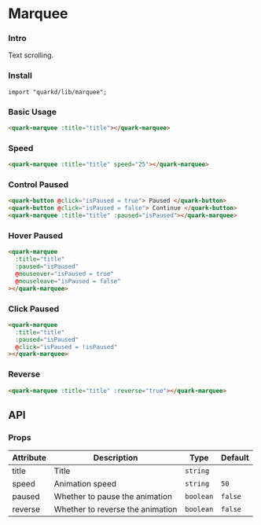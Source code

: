 # Marquee

### Intro

Text scrolling.

### Install

```tsx
import "quarkd/lib/marquee";
```

### Basic Usage

```html
<quark-marquee :title="title"></quark-marquee>
```

### Speed

```html
<quark-marquee :title="title" speed="25"></quark-marquee>
```

### Control Paused

```html
<quark-button @click="isPaused = true"> Paused </quark-button>
<quark-button @click="isPaused = false"> Continue </quark-button>
<quark-marquee :title="title" :paused="isPaused"></quark-marquee>
```

### Hover Paused

```html
<quark-marquee
  :title="title"
  :paused="isPaused"
  @mouseover="isPaused = true"
  @mouseleave="isPaused = false"
></quark-marquee>
```

### Click Paused

```html
<quark-marquee
  :title="title"
  :paused="isPaused"
  @click="isPaused = !isPaused"
></quark-marquee>
```

### Reverse

```html
<quark-marquee :title="title" :reverse="true"></quark-marquee>
```

## API

### Props

| Attribute | Description                      | Type      | Default |
| --------- | -------------------------------- | --------- | ------- |
| title     | Title                            | `string`  |
| speed     | Animation speed                  | `string`  | `50`    |
| paused    | Whether to pause the animation   | `boolean` | `false` |
| reverse   | Whether to reverse the animation | `boolean` | `false` |
